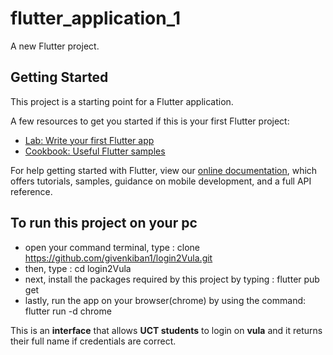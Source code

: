 # flutter_application_1

A new Flutter project.

## Getting Started

This project is a starting point for a Flutter application.

A few resources to get you started if this is your first Flutter project:

- [Lab: Write your first Flutter app](https://flutter.dev/docs/get-started/codelab)
- [Cookbook: Useful Flutter samples](https://flutter.dev/docs/cookbook)

For help getting started with Flutter, view our
[online documentation](https://flutter.dev/docs), which offers tutorials,
samples, guidance on mobile development, and a full API reference.

## To run this project on your pc

- open your command terminal, type : clone https://github.com/givenkiban1/login2Vula.git
- then, type : cd login2Vula
- next, install the packages required by this project by typing : flutter pub get
- lastly, run the app on your browser(chrome) by using the command: flutter run -d chrome


This is an **interface** that allows **UCT students** to login on **vula** and it returns their full name if credentials are correct.
